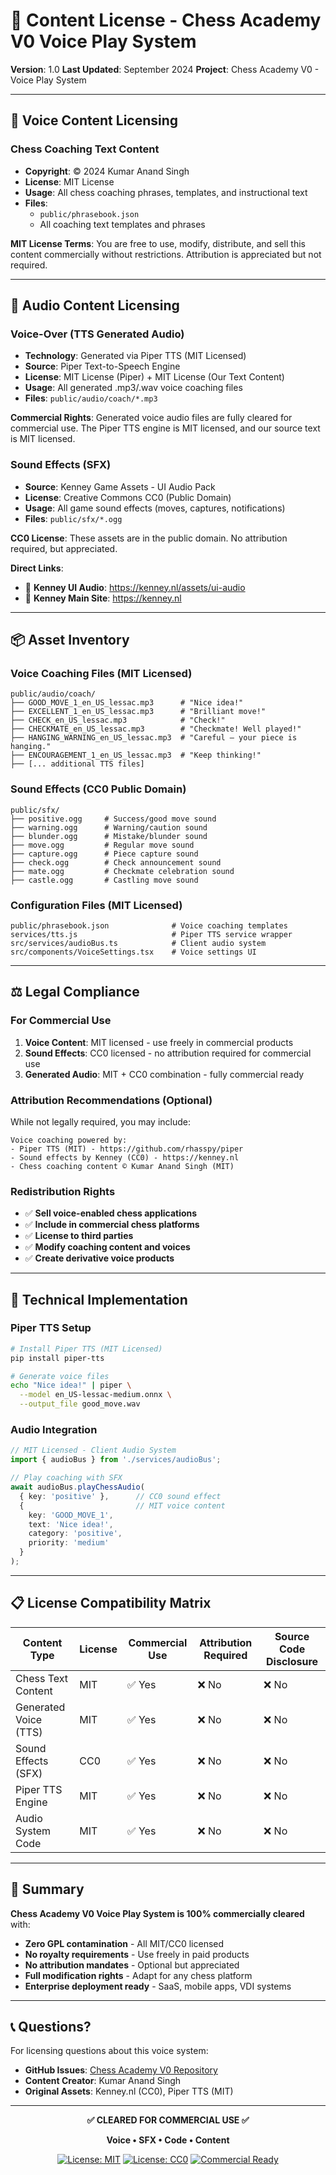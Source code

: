 # 📄 Content License - Chess Academy V0 Voice Play System

**Version**: 1.0
**Last Updated**: September 2024
**Project**: Chess Academy V0 - Voice Play System

---

## 🎤 Voice Content Licensing

### **Chess Coaching Text Content**
- **Copyright**: © 2024 Kumar Anand Singh
- **License**: MIT License
- **Usage**: All chess coaching phrases, templates, and instructional text
- **Files**:
  - `public/phrasebook.json`
  - All coaching text templates and phrases

**MIT License Terms**: You are free to use, modify, distribute, and sell this content commercially without restrictions. Attribution is appreciated but not required.

---

## 🎵 Audio Content Licensing

### **Voice-Over (TTS Generated Audio)**
- **Technology**: Generated via Piper TTS (MIT Licensed)
- **Source**: Piper Text-to-Speech Engine
- **License**: MIT License (Piper) + MIT License (Our Text Content)
- **Usage**: All generated .mp3/.wav voice coaching files
- **Files**: `public/audio/coach/*.mp3`

**Commercial Rights**: Generated voice audio files are fully cleared for commercial use. The Piper TTS engine is MIT licensed, and our source text is MIT licensed.

### **Sound Effects (SFX)**
- **Source**: Kenney Game Assets - UI Audio Pack
- **License**: Creative Commons CC0 (Public Domain)
- **Usage**: All game sound effects (moves, captures, notifications)
- **Files**: `public/sfx/*.ogg`

**CC0 License**: These assets are in the public domain. No attribution required, but appreciated.

**Direct Links**:
- 🔗 **Kenney UI Audio**: https://kenney.nl/assets/ui-audio
- 🔗 **Kenney Main Site**: https://kenney.nl

---

## 📦 Asset Inventory

### **Voice Coaching Files** (MIT Licensed)
```
public/audio/coach/
├── GOOD_MOVE_1_en_US_lessac.mp3      # "Nice idea!"
├── EXCELLENT_1_en_US_lessac.mp3      # "Brilliant move!"
├── CHECK_en_US_lessac.mp3            # "Check!"
├── CHECKMATE_en_US_lessac.mp3        # "Checkmate! Well played!"
├── HANGING_WARNING_en_US_lessac.mp3  # "Careful — your piece is hanging."
├── ENCOURAGEMENT_1_en_US_lessac.mp3  # "Keep thinking!"
├── [... additional TTS files]
```

### **Sound Effects** (CC0 Public Domain)
```
public/sfx/
├── positive.ogg     # Success/good move sound
├── warning.ogg      # Warning/caution sound
├── blunder.ogg      # Mistake/blunder sound
├── move.ogg         # Regular move sound
├── capture.ogg      # Piece capture sound
├── check.ogg        # Check announcement sound
├── mate.ogg         # Checkmate celebration sound
├── castle.ogg       # Castling move sound
```

### **Configuration Files** (MIT Licensed)
```
public/phrasebook.json              # Voice coaching templates
services/tts.js                     # Piper TTS service wrapper
src/services/audioBus.ts            # Client audio system
src/components/VoiceSettings.tsx    # Voice settings UI
```

---

## ⚖️ Legal Compliance

### **For Commercial Use**
1. **Voice Content**: MIT licensed - use freely in commercial products
2. **Sound Effects**: CC0 licensed - no attribution required for commercial use
3. **Generated Audio**: MIT + CC0 combination - fully commercial ready

### **Attribution Recommendations** (Optional)
While not legally required, you may include:

```
Voice coaching powered by:
- Piper TTS (MIT) - https://github.com/rhasspy/piper
- Sound effects by Kenney (CC0) - https://kenney.nl
- Chess coaching content © Kumar Anand Singh (MIT)
```

### **Redistribution Rights**
- ✅ **Sell voice-enabled chess applications**
- ✅ **Include in commercial chess platforms**
- ✅ **License to third parties**
- ✅ **Modify coaching content and voices**
- ✅ **Create derivative voice products**

---

## 🔧 Technical Implementation

### **Piper TTS Setup**
```bash
# Install Piper TTS (MIT Licensed)
pip install piper-tts

# Generate voice files
echo "Nice idea!" | piper \
  --model en_US-lessac-medium.onnx \
  --output_file good_move.wav
```

### **Audio Integration**
```typescript
// MIT Licensed - Client Audio System
import { audioBus } from './services/audioBus';

// Play coaching with SFX
await audioBus.playChessAudio(
  { key: 'positive' },      // CC0 sound effect
  {                         // MIT voice content
    key: 'GOOD_MOVE_1',
    text: 'Nice idea!',
    category: 'positive',
    priority: 'medium'
  }
);
```

---

## 📋 License Compatibility Matrix

| Content Type | License | Commercial Use | Attribution Required | Source Code Disclosure |
|--------------|---------|----------------|---------------------|----------------------|
| Chess Text Content | MIT | ✅ Yes | ❌ No | ❌ No |
| Generated Voice (TTS) | MIT | ✅ Yes | ❌ No | ❌ No |
| Sound Effects (SFX) | CC0 | ✅ Yes | ❌ No | ❌ No |
| Piper TTS Engine | MIT | ✅ Yes | ❌ No | ❌ No |
| Audio System Code | MIT | ✅ Yes | ❌ No | ❌ No |

---

## 🎯 Summary

**Chess Academy V0 Voice Play System is 100% commercially cleared** with:

- **Zero GPL contamination** - All MIT/CC0 licensed
- **No royalty requirements** - Use freely in paid products
- **No attribution mandates** - Optional but appreciated
- **Full modification rights** - Adapt for any chess platform
- **Enterprise deployment ready** - SaaS, mobile apps, VDI systems

---

## 📞 Questions?

For licensing questions about this voice system:
- **GitHub Issues**: [Chess Academy V0 Repository](https://github.com/KumarAnandSingh/chess-academy-v0)
- **Content Creator**: Kumar Anand Singh
- **Original Assets**: Kenney.nl (CC0), Piper TTS (MIT)

---

<div align="center">

**✅ CLEARED FOR COMMERCIAL USE ✅**

**Voice • SFX • Code • Content**

[![License: MIT](https://img.shields.io/badge/Voice%20Content-MIT-green.svg)](https://opensource.org/licenses/MIT)
[![License: CC0](https://img.shields.io/badge/Sound%20Effects-CC0-blue.svg)](https://creativecommons.org/publicdomain/zero/1.0/)
[![Commercial Ready](https://img.shields.io/badge/Commercial%20Use-✅%20Approved-brightgreen.svg)](#commercial-use)

</div>